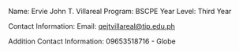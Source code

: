 Name: Ervie John T. Villareal
Program: BSCPE
Year Level: Third Year

Contact Information:
Email: qejtvillareal@tip.edu.ph

Addition Contact Information:
09653518716 - Globe
